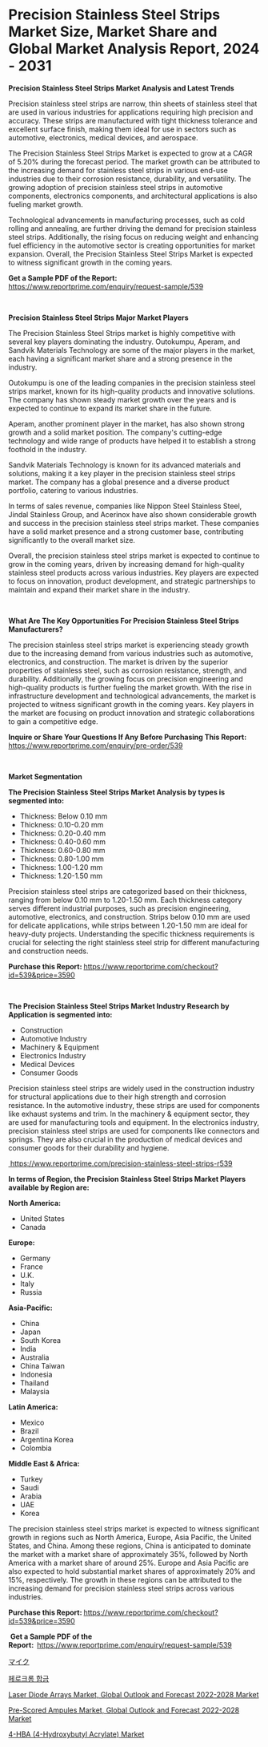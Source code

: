 <p><h1>Precision Stainless Steel Strips Market Size, Market Share and Global Market Analysis Report, 2024 - 2031</h1></p><p><strong>Precision Stainless Steel Strips Market Analysis and Latest Trends</strong></p>
<p><p>Precision stainless steel strips are narrow, thin sheets of stainless steel that are used in various industries for applications requiring high precision and accuracy. These strips are manufactured with tight thickness tolerance and excellent surface finish, making them ideal for use in sectors such as automotive, electronics, medical devices, and aerospace.</p><p>The Precision Stainless Steel Strips Market is expected to grow at a CAGR of 5.20% during the forecast period. The market growth can be attributed to the increasing demand for stainless steel strips in various end-use industries due to their corrosion resistance, durability, and versatility. The growing adoption of precision stainless steel strips in automotive components, electronics components, and architectural applications is also fueling market growth.</p><p>Technological advancements in manufacturing processes, such as cold rolling and annealing, are further driving the demand for precision stainless steel strips. Additionally, the rising focus on reducing weight and enhancing fuel efficiency in the automotive sector is creating opportunities for market expansion. Overall, the Precision Stainless Steel Strips Market is expected to witness significant growth in the coming years.</p></p>
<p><strong>Get a Sample PDF of the Report:&nbsp;</strong> <a href="https://www.reportprime.com/enquiry/request-sample/539">https://www.reportprime.com/enquiry/request-sample/539</a></p>
<p>&nbsp;</p>
<p><strong>Precision Stainless Steel Strips Major Market Players</strong></p>
<p><p>The Precision Stainless Steel Strips market is highly competitive with several key players dominating the industry. Outokumpu, Aperam, and Sandvik Materials Technology are some of the major players in the market, each having a significant market share and a strong presence in the industry.</p><p>Outokumpu is one of the leading companies in the precision stainless steel strips market, known for its high-quality products and innovative solutions. The company has shown steady market growth over the years and is expected to continue to expand its market share in the future.</p><p>Aperam, another prominent player in the market, has also shown strong growth and a solid market position. The company's cutting-edge technology and wide range of products have helped it to establish a strong foothold in the industry.</p><p>Sandvik Materials Technology is known for its advanced materials and solutions, making it a key player in the precision stainless steel strips market. The company has a global presence and a diverse product portfolio, catering to various industries.</p><p>In terms of sales revenue, companies like Nippon Steel Stainless Steel, Jindal Stainless Group, and Acerinox have also shown considerable growth and success in the precision stainless steel strips market. These companies have a solid market presence and a strong customer base, contributing significantly to the overall market size.</p><p>Overall, the precision stainless steel strips market is expected to continue to grow in the coming years, driven by increasing demand for high-quality stainless steel products across various industries. Key players are expected to focus on innovation, product development, and strategic partnerships to maintain and expand their market share in the industry.</p></p>
<p>&nbsp;</p>
<p><strong>What Are The Key Opportunities For Precision Stainless Steel Strips Manufacturers?</strong></p>
<p><p>The precision stainless steel strips market is experiencing steady growth due to the increasing demand from various industries such as automotive, electronics, and construction. The market is driven by the superior properties of stainless steel, such as corrosion resistance, strength, and durability. Additionally, the growing focus on precision engineering and high-quality products is further fueling the market growth. With the rise in infrastructure development and technological advancements, the market is projected to witness significant growth in the coming years. Key players in the market are focusing on product innovation and strategic collaborations to gain a competitive edge.</p></p>
<p><strong>Inquire or Share Your Questions If Any Before Purchasing This Report:</strong> <a href="https://www.reportprime.com/enquiry/pre-order/539">https://www.reportprime.com/enquiry/pre-order/539</a></p>
<p>&nbsp;</p>
<p><strong>Market Segmentation</strong></p>
<p><strong>The Precision Stainless Steel Strips Market Analysis by types is segmented into:</strong></p>
<p><ul><li>Thickness: Below 0.10 mm</li><li>Thickness: 0.10-0.20 mm</li><li>Thickness: 0.20-0.40 mm</li><li>Thickness: 0.40-0.60 mm</li><li>Thickness: 0.60-0.80 mm</li><li>Thickness: 0.80-1.00 mm</li><li>Thickness: 1.00-1.20 mm</li><li>Thickness: 1.20-1.50 mm</li></ul></p>
<p><p>Precision stainless steel strips are categorized based on their thickness, ranging from below 0.10 mm to 1.20-1.50 mm. Each thickness category serves different industrial purposes, such as precision engineering, automotive, electronics, and construction. Strips below 0.10 mm are used for delicate applications, while strips between 1.20-1.50 mm are ideal for heavy-duty projects. Understanding the specific thickness requirements is crucial for selecting the right stainless steel strip for different manufacturing and construction needs.</p></p>
<p><strong>Purchase this Report:&nbsp;</strong><a href="https://www.reportprime.com/checkout?id=539&price=3590">https://www.reportprime.com/checkout?id=539&price=3590</a></p>
<p>&nbsp;</p>
<p><strong>The Precision Stainless Steel Strips Market Industry Research by Application is segmented into:</strong></p>
<p><ul><li>Construction</li><li>Automotive Industry</li><li>Machinery & Equipment</li><li>Electronics Industry</li><li>Medical Devices</li><li>Consumer Goods</li></ul></p>
<p><p>Precision stainless steel strips are widely used in the construction industry for structural applications due to their high strength and corrosion resistance. In the automotive industry, these strips are used for components like exhaust systems and trim. In the machinery & equipment sector, they are used for manufacturing tools and equipment. In the electronics industry, precision stainless steel strips are used for components like connectors and springs. They are also crucial in the production of medical devices and consumer goods for their durability and hygiene.</p></p>
<p><a href="https://www.reportprime.com/precision-stainless-steel-strips-r539">&nbsp;https://www.reportprime.com/precision-stainless-steel-strips-r539</a></p>
<p><strong>In terms of Region, the Precision Stainless Steel Strips Market Players available by Region are:</strong></p>
<p>
    <p> <strong> North America: </strong>
        <ul>
            <li>United States</li>
            <li>Canada</li>
        </ul>
        </p> 
    <p> <strong> Europe: </strong>
        <ul>
            <li>Germany</li>
            <li>France</li>
            <li>U.K.</li>
            <li>Italy</li>
            <li>Russia</li>
        </ul>
        </p> 
    <p> <strong> Asia-Pacific: </strong>
        <ul>
            <li>China</li>
            <li>Japan</li>
            <li>South Korea</li>
            <li>India</li>
            <li>Australia</li>
            <li>China Taiwan</li>
            <li>Indonesia</li>
            <li>Thailand</li>
            <li>Malaysia</li>
        </ul>
        </p> 
    <p> <strong> Latin America: </strong>
        <ul>
            <li>Mexico</li>
            <li>Brazil</li>
            <li>Argentina Korea</li>
            <li>Colombia</li>
        </ul>
        </p> 
    <p> <strong> Middle East & Africa: </strong>
        <ul>
            <li>Turkey</li>
            <li>Saudi</li>
            <li>Arabia</li>
            <li>UAE</li>
            <li>Korea</li>
        </ul>
    </p>
    </p>
<p><p>The precision stainless steel strips market is expected to witness significant growth in regions such as North America, Europe, Asia Pacific, the United States, and China. Among these regions, China is anticipated to dominate the market with a market share of approximately 35%, followed by North America with a market share of around 25%. Europe and Asia Pacific are also expected to hold substantial market shares of approximately 20% and 15%, respectively. The growth in these regions can be attributed to the increasing demand for precision stainless steel strips across various industries.</p></p>
<p><strong>Purchase this Report: </strong><a href="https://www.reportprime.com/checkout?id=539&price=3590">https://www.reportprime.com/checkout?id=539&price=3590</a></p>
<p>&nbsp;<strong>Get a Sample PDF of the Report:&nbsp;&nbsp;</strong><a href="https://www.reportprime.com/enquiry/request-sample/539">https://www.reportprime.com/enquiry/request-sample/539</a></p>
<p><strong></strong></p>
<p><p><a href="https://medium.com/@jaylonlesch1993/%E3%83%9E%E3%82%A4%E3%82%AF%E3%83%AD%E3%83%95%E3%82%A9%E3%83%B3%E5%B8%82%E5%A0%B4%E3%81%AE%E8%A6%8F%E6%A8%A1%E3%81%A8%E3%82%B7%E3%82%A7%E3%82%A2%E5%88%86%E6%9E%90-%E6%88%90%E9%95%B7%E5%82%BE%E5%90%91%E3%81%A82024%E5%B9%B4%E3%81%8B%E3%82%892031%E5%B9%B4%E3%81%BE%E3%81%A7%E3%81%AE%E4%BA%88%E6%B8%AC-3bb06ef85183">マイク</a></p><p><a href="https://medium.com/@tammyholmes1955/%ED%8E%98%EB%A1%9C%ED%81%AC%EB%A1%AC-%ED%95%A9%EA%B8%88-%EC%8B%9C%EC%9E%A5-%EC%A0%84%EB%A7%9D-%EC%99%84%EC%A0%84%ED%95%9C-%EC%82%B0%EC%97%85-%EB%B6%84%EC%84%9D-2024%EB%85%84%EB%B6%80%ED%84%B0-2031%EB%85%84%EA%B9%8C%EC%A7%80-11c6afc62edc">페로크롬 합금</a></p><p><a href="https://medium.com/@pelloscooterist_44143/insights-into-the-laser-diode-arrays-market-global-outlook-and-forecast-2022-2028-industry-market-a9e22c83a92e">Laser Diode Arrays Market, Global Outlook and Forecast 2022-2028 Market</a></p><p><a href="https://medium.com/@pelloscooterist_44143/pre-scored-ampules-market-global-outlook-and-forecast-2022-2028-market-share-and-new-trends-43b791d8c210">Pre-Scored Ampules Market, Global Outlook and Forecast 2022-2028 Market</a></p><p><a href="https://github.com/pennyaldbrittonh658/Market-Research-Report-List-1/blob/main/4-hba-4-hydroxybutyl-acrylate-market.md">4-HBA (4-Hydroxybutyl Acrylate) Market</a></p></p>